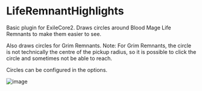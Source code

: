 <h1>LifeRemnantHighlights</h1>
Basic plugin for ExileCore2. Draws circles around Blood Mage Life Remnants to make them easier to see.
<p></p>
Also draws circles for Grim Remnants. Note: For Grim Remnants, the circle is not technically the centre of the pickup radius, so it is possible to click the circle and sometimes not be able to reach.
<p></p>
Circles can be configured in the options.


![image](https://github.com/user-attachments/assets/7af80928-7280-4e9d-a80b-e00f6dd724f3)
